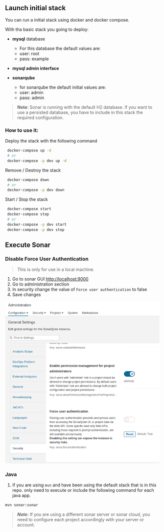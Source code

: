 ## Launch initial stack

You can run a initial stack using docker and docker compose. 

With tha basic stack you going to deploy:
- **mysql** database
	- For this database the default values are:
	- user: root
	- pass: example

- **mysql admin interface**

- **sonarqube**
	- for sonarqube the default initial values are:
	- user: admin
	- pass: admin
> **Note**: Sonar is running with the default H2 database. If you want to use a persisted database, you have to include in this stack the required configuration. 
 

### How to use it:

Deploy the stack with the following command

```sh 
 docker-compose up -d
 # or
 docker-compose -p dev up -d
```

Remove / Destroy the stack

```sh 
 docker-compose down
 # or 
 docker-compose -p dev down
```

Start / Stop the stack

```sh 
 docker-compose start
 docker-compose stop
 # or 
 docker-compose -p dev start
 docker-compose -p dev stop
```

## Execute Sonar 

### Disable Force User Authentication

> This is only for use in a local machine.


1. Go to sonar GUI [http://localhost:9000](http://localhost:9000)
2. Go to administration section
3. In security change the value of `Force user authentication` to false
4. Save changes

![force auth](./img/sonar-force-auth.png)

### Java

1. If you are using `mvn` and have been using the default stack that is in this repo. only need to execute or include the following command for each java app.  

```sh
mvn sonar:sonar
```
> ***Note:*** If you are using a different sonar server or sonar cloud, you need to configure each project accordingly with your server or account. 
